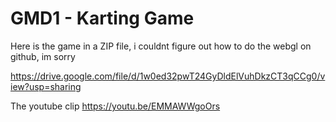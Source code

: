 # GMD1 - Karting Game
 
Here is the game in a ZIP file, i couldnt figure out how to do the webgl on github, im sorry

https://drive.google.com/file/d/1w0ed32pwT24GyDldElVuhDkzCT3qCCg0/view?usp=sharing

The youtube clip
https://youtu.be/EMMAWWgoOrs

